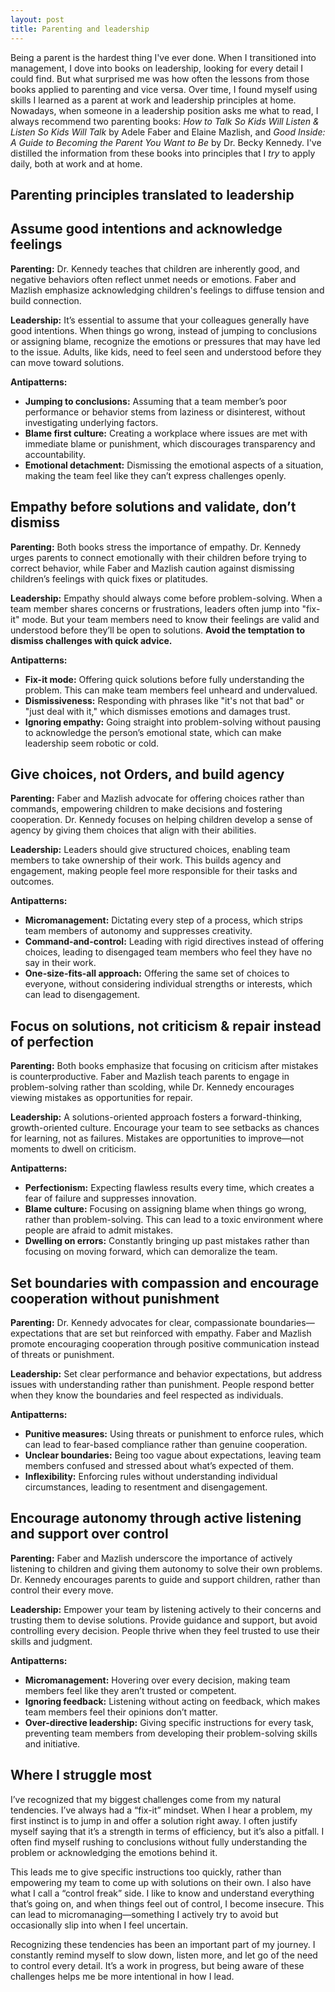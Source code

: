 ```yaml
---
layout: post
title: Parenting and leadership
---
```


Being a parent is the hardest thing I've ever done. When I transitioned into management, I dove into books on leadership, looking for every detail I could find. But what surprised me was how often the lessons from those books applied to parenting and vice versa. Over time, I found myself using skills I learned as a parent at work and leadership principles at home. Nowadays, when someone in a leadership position asks me what to read, I always recommend two parenting books: *How to Talk So Kids Will Listen & Listen So Kids Will Talk* by Adele Faber and Elaine Mazlish, and *Good Inside: A Guide to Becoming the Parent You Want to Be* by Dr. Becky Kennedy. I've distilled the information from these books into principles that I _try_ to apply daily, both at work and at home.

## Parenting principles translated to leadership

## Assume good intentions and acknowledge feelings

**Parenting:** Dr. Kennedy teaches that children are inherently good, and negative behaviors often reflect unmet needs or emotions. Faber and Mazlish emphasize acknowledging children's feelings to diffuse tension and build connection.

**Leadership:** It’s essential to assume that your colleagues generally have good intentions. When things go wrong, instead of jumping to conclusions or assigning blame, recognize the emotions or pressures that may have led to the issue. Adults, like kids, need to feel seen and understood before they can move toward solutions.

**Antipatterns:**
- **Jumping to conclusions:** Assuming that a team member’s poor performance or behavior stems from laziness or disinterest, without investigating underlying factors.
- **Blame first culture:** Creating a workplace where issues are met with immediate blame or punishment, which discourages transparency and accountability.
- **Emotional detachment:** Dismissing the emotional aspects of a situation, making the team feel like they can’t express challenges openly.

## Empathy before solutions and validate, don’t dismiss

**Parenting:** Both books stress the importance of empathy. Dr. Kennedy urges parents to connect emotionally with their children before trying to correct behavior, while Faber and Mazlish caution against dismissing children’s feelings with quick fixes or platitudes.

**Leadership:** Empathy should always come before problem-solving. When a team member shares concerns or frustrations, leaders often jump into "fix-it" mode. But your team members need to know their feelings are valid and understood before they’ll be open to solutions. **Avoid the temptation to dismiss challenges with quick advice.**

**Antipatterns:**
- **Fix-it mode:** Offering quick solutions before fully understanding the problem. This can make team members feel unheard and undervalued.
- **Dismissiveness:** Responding with phrases like "it's not that bad" or "just deal with it," which dismisses emotions and damages trust.
- **Ignoring empathy:** Going straight into problem-solving without pausing to acknowledge the person’s emotional state, which can make leadership seem robotic or cold.

## Give choices, not Orders, and build agency

**Parenting:** Faber and Mazlish advocate for offering choices rather than commands, empowering children to make decisions and fostering cooperation. Dr. Kennedy focuses on helping children develop a sense of agency by giving them choices that align with their abilities.

**Leadership:** Leaders should give structured choices, enabling team members to take ownership of their work. This builds agency and engagement, making people feel more responsible for their tasks and outcomes.

**Antipatterns:**
- **Micromanagement:** Dictating every step of a process, which strips team members of autonomy and suppresses creativity.
- **Command-and-control:** Leading with rigid directives instead of offering choices, leading to disengaged team members who feel they have no say in their work.
- **One-size-fits-all approach:** Offering the same set of choices to everyone, without considering individual strengths or interests, which can lead to disengagement.

## Focus on solutions, not criticism & repair instead of perfection

**Parenting:** Both books emphasize that focusing on criticism after mistakes is counterproductive. Faber and Mazlish teach parents to engage in problem-solving rather than scolding, while Dr. Kennedy encourages viewing mistakes as opportunities for repair.

**Leadership:** A solutions-oriented approach fosters a forward-thinking, growth-oriented culture. Encourage your team to see setbacks as chances for learning, not as failures. Mistakes are opportunities to improve—not moments to dwell on criticism.

**Antipatterns:**
- **Perfectionism:** Expecting flawless results every time, which creates a fear of failure and suppresses innovation.
- **Blame culture:** Focusing on assigning blame when things go wrong, rather than problem-solving. This can lead to a toxic environment where people are afraid to admit mistakes.
- **Dwelling on errors:** Constantly bringing up past mistakes rather than focusing on moving forward, which can demoralize the team.

## Set boundaries with compassion and encourage cooperation without punishment

**Parenting:** Dr. Kennedy advocates for clear, compassionate boundaries—expectations that are set but reinforced with empathy. Faber and Mazlish promote encouraging cooperation through positive communication instead of threats or punishment.

**Leadership:** Set clear performance and behavior expectations, but address issues with understanding rather than punishment. People respond better when they know the boundaries and feel respected as individuals.

**Antipatterns:**
- **Punitive measures:** Using threats or punishment to enforce rules, which can lead to fear-based compliance rather than genuine cooperation.
- **Unclear boundaries:** Being too vague about expectations, leaving team members confused and stressed about what’s expected of them.
- **Inflexibility:** Enforcing rules without understanding individual circumstances, leading to resentment and disengagement.

## Encourage autonomy through active listening and support over control

**Parenting:** Faber and Mazlish underscore the importance of actively listening to children and giving them autonomy to solve their own problems. Dr. Kennedy encourages parents to guide and support children, rather than control their every move.

**Leadership:** Empower your team by listening actively to their concerns and trusting them to devise solutions. Provide guidance and support, but avoid controlling every decision. People thrive when they feel trusted to use their skills and judgment.

**Antipatterns:**
- **Micromanagement:** Hovering over every decision, making team members feel like they aren’t trusted or competent.
- **Ignoring feedback:** Listening without acting on feedback, which makes team members feel their opinions don’t matter.
- **Over-directive leadership:** Giving specific instructions for every task, preventing team members from developing their problem-solving skills and initiative.

## Where I struggle most

I’ve recognized that my biggest challenges come from my natural tendencies. I’ve always had a “fix-it” mindset. When I hear a problem, my first instinct is to jump in and offer a solution right away. I often justify myself saying that it’s a strength in terms of efficiency, but it’s also a pitfall. I often find myself rushing to conclusions without fully understanding the problem or acknowledging the emotions behind it.

This leads me to give specific instructions too quickly, rather than empowering my team to come up with solutions on their own. I also have what I call a “control freak” side. I like to know and understand everything that’s going on, and when things feel out of control, I become insecure. This can lead to micromanaging—something I actively try to avoid but occasionally slip into when I feel uncertain.

Recognizing these tendencies has been an important part of my journey. I constantly remind myself to slow down, listen more, and let go of the need to control every detail. It’s a work in progress, but being aware of these challenges helps me be more intentional in how I lead.